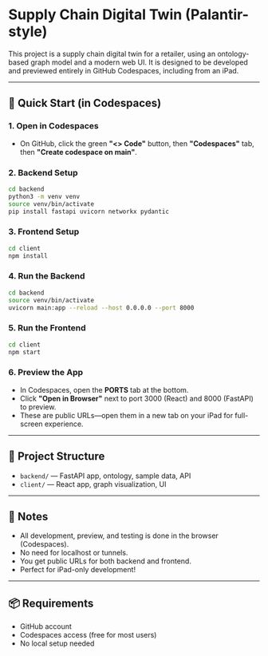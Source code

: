 # Supply Chain Digital Twin (Palantir-style)

This project is a supply chain digital twin for a retailer, using an ontology-based graph model and a modern web UI. It is designed to be developed and previewed entirely in GitHub Codespaces, including from an iPad.

---

## 🚀 Quick Start (in Codespaces)

### 1. **Open in Codespaces**
- On GitHub, click the green **"<> Code"** button, then **"Codespaces"** tab, then **"Create codespace on main"**.

### 2. **Backend Setup**
```bash
cd backend
python3 -m venv venv
source venv/bin/activate
pip install fastapi uvicorn networkx pydantic
```

### 3. **Frontend Setup**
```bash
cd client
npm install
```

### 4. **Run the Backend**
```bash
cd backend
source venv/bin/activate
uvicorn main:app --reload --host 0.0.0.0 --port 8000
```

### 5. **Run the Frontend**
```bash
cd client
npm start
```

### 6. **Preview the App**
- In Codespaces, open the **PORTS** tab at the bottom.
- Click **"Open in Browser"** next to port 3000 (React) and 8000 (FastAPI) to preview.
- These are public URLs—open them in a new tab on your iPad for full-screen experience.

---

## 🧱 Project Structure

- `backend/` — FastAPI app, ontology, sample data, API
- `client/` — React app, graph visualization, UI

---

## 📝 Notes
- All development, preview, and testing is done in the browser (Codespaces).
- No need for localhost or tunnels.
- You get public URLs for both backend and frontend.
- Perfect for iPad-only development!

---

## 📦 Requirements
- GitHub account
- Codespaces access (free for most users)
- No local setup needed